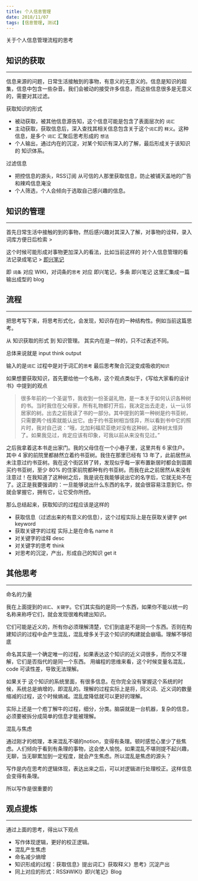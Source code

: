 ```yaml
---
title: 个人信息管理
date: 2018/11/07
tags: [信息管理, 测试]
---
```



关于个人信息管理流程的思考

## 知识的获取

---

信息来源的问题，日常生活接触到的事物，有意义的无意义的。信息是知识的超集，信息中包含一些杂音。我们会被动的接受许多信息，而这些信息很多是无意义的，需要对其过滤。

获取知识的形式

- 被动获取，被其他信息源告知，这个信息可能是包含了表面层次的 `词汇`
- 主动获取，获取信息后，深入查找其相关信息包含关于这个`词汇`的 `释义`。这种信息，是多个 `词汇` 汇聚后思考形成的 `想法`
- 个人输出，通过内在的沉淀，对某个知识有深入的了解，最后形成关于该知识的 知识体系。

过滤信息

- 把控信息的源头，RSS订阅 从可信的人那里获取信息，防止被铺天盖地的广告和辣鸡信息淹没
- 个人筛选，个人会倾向于选取自己感兴趣的信息。

## 知识的管理

---

首先日常生活中接触的到的事物，然后感兴趣对其深入了解，对事物的诠释，录入词库方便日后检索 > [](https://www.notion.so/dc80adb5-a54f-4b3f-851f-a856e22676a3)

这个时候可能形成对事物更加深入的看法，比如当前这样的 对个人信息管理的看法记录成笔记 > [即兴笔记](https://www.notion.so/caa783ee-ef0c-4a77-bc7a-ba4cba9c47c7)

即 `词条` 对应 WIKI，对词条的`思考` 对应 即兴笔记，多条 即兴笔记 这里汇集成一篇输出成型的 blog

## 流程

---

把思考写下来，将思考形式化，会发现，知识存在的一种结构性。例如当前这篇思考。

从 知识获取的形式 到 知识管理。 其实内在是一样的，只不过表述不同。

总体来说就是 input think output

输入的是`词汇` 过程中是对于词汇的`思考` 最后思考聚合沉淀变成吸收的`知识`

如果想要获取知识，首先要给他一个名称，这个观点类似于，《写给大家看的设计书》中提到的观点

> 很多年前的一个圣诞节，我收到一份圣诞礼物，是一本关于如何认识各种树的书。当时我住在父母家，所有礼物都打开后，我决定出去走走，认一认邻居家的树。出去之前我读了书的一部分。其中提到的第一种树是约书亚树，只需要两个线索就能认出它。由于约书亚树相当怪异，所以看到书中它的照片时，我对自己说：“哦，北加利福尼亚绝对没有这种树。这种树太怪异了。如果我见过，肯定应该有印象，可我以前从来没有见过。”

之后我拿着这本书走出家门。我的父母住在一个小巷子里，这里共有 6 家住户。其中 4 家的前院里都赫然立着约书亚树。我住在那里已经有 13 年了，此前居然从未注意过约书亚树。我在这个街区转了转，发现似乎每一家布置新居时都会到苗圃买约书亚树，至少 80% 的住家前院都种有约书亚树。而我在此之前居然从来没有注意过！在我知道了这种树之后，我是说在我能够说出它的名字后，它就无处不在了。这正是我要强调的：一旦能够说出什么东西的名字，就会很容易注意到它。你就会掌握它，拥有它，让它受你所控。

那么总结起来，获取知识的过程应该是这样的

- 获取信息（过滤出来的有意义的信息），这个过程实际上是在获取关键字 get keyword
- 获取关键字的过程 实际上是在命名 name it
- 对关键字的诠释 desc
- 对关键字的思考 think
- 对思考的沉淀，产出，形成自己的知识  get it

## 其他思考

---

命名的力量

我在上面提到的`词汇`、`关键字`。它们其实指的是同一个东西，如果你不能以统一的名称来称呼它们，就会发现很难构建出知识。

它们可能是近义的，所有你必须理解清楚，它们到底是不是同一个东西。否则在构建知识的过程中会产生混乱，混乱增多关于这个知识的构建就会崩塌。理解不够彻底

命名其实是一个确定唯一的过程，如果表达这个知识的近义词很多，而你又不理解，它们是否指代的是同一个东西。 用编程的思维来看，这个时候变量名混乱，code 可读性差，导致无法理解。

如果关于 这个知识的系统里面，有很多信息。在你完全没有掌握这个系统的时候，系统总是熵增的，即混乱的。理解的过程实际上是将，同义词、近义词的数量缩减的过程，这个时候熵减。混乱度降低就可以更好的理解。

实际上还是一个庖丁解牛的过程，细分，分类。脑袋就是一台机器，复杂的信息，必须要被拆分成简单的信息才能被理解。

混乱与焦虑

通过刚才的梳理，本来混乱不堪的notion，变得有条理。顿时感觉心里少了些焦虑。人们倾向于看到有条理的事物，这会使人愉悦。如果混乱不堪则提不起兴趣，无聊，当无聊累加到一定程度，就会产生焦虑。所以混乱是焦虑的源头？

写作是内在思考的逻辑体现，表达出来之后，可以对逻辑进行处理校正。这样信息会变得有条理。

所以写作是很重要的

## 观点提炼

---

通过上面的思考，得出以下观点

- 写作体现逻辑，更好的校正逻辑。
- 混乱产生焦虑
- 命名减少熵增
- 知识形成的过程：获取信息》提出词汇》获取释义》思考》沉淀产出
- 同上对应的形式：RSS》WIKI》即兴笔记》Blog